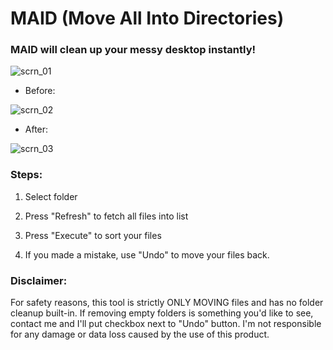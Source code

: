 # MAID (Move All Into Directories)
### MAID will clean up your messy desktop instantly!

![scrn_01](https://user-images.githubusercontent.com/30508711/210896114-7c86140c-c2cc-467b-b1e0-fdc20ec4a848.jpg)

- Before:

![scrn_02](https://user-images.githubusercontent.com/30508711/210896267-ca8a163f-c68d-4acd-b879-54d165a79bab.jpg)

- After:

![scrn_03](https://user-images.githubusercontent.com/30508711/210896273-cdaa89c6-0ae0-4b77-a217-e5cdc1a17c32.jpg)



### Steps:

1. Select folder

2. Press "Refresh" to fetch all files into list

3. Press "Execute" to sort your files

4. If you made a mistake, use "Undo" to move your files back.


### Disclaimer:
For safety reasons, this tool is strictly ONLY MOVING files and has no folder cleanup built-in. If removing empty folders is something you'd like to see, contact me and I'll put checkbox next to "Undo" button.
I'm not responsible for any damage or data loss caused by the use of this product.
